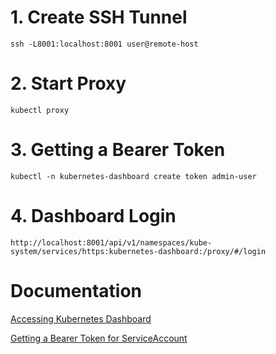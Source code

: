 # 1. Create SSH Tunnel
```
ssh -L8001:localhost:8001 user@remote-host
```
# 2. Start Proxy
```
kubectl proxy
```
# 3. Getting a Bearer Token
```
kubectl -n kubernetes-dashboard create token admin-user
```
# 4. Dashboard Login
```
http://localhost:8001/api/v1/namespaces/kube-system/services/https:kubernetes-dashboard:/proxy/#/login
```


# Documentation
[Accessing Kubernetes Dashboard](https://github.com/kubernetes-sigs/kubespray/blob/master/docs/getting_started/getting-started.md#accessing-kubernetes-dashboard)

[Getting a Bearer Token for ServiceAccount](https://github.com/kubernetes/dashboard/blob/master/docs/user/access-control/creating-sample-user.md#getting-a-bearer-token-for-serviceaccount)
